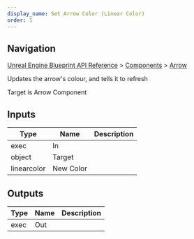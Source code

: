```yaml
---
display_name: Set Arrow Color (Linear Color)
order: 1
---
```

## Navigation

[Unreal Engine Blueprint API Reference](https://dev.epicgames.com/documentation/en-us/unreal-engine/BlueprintAPI) > [Components](https://dev.epicgames.com/documentation/en-us/unreal-engine/BlueprintAPI/Components) > [Arrow](https://dev.epicgames.com/documentation/en-us/unreal-engine/BlueprintAPI/Components/Arrow)

Updates the arrow's colour, and tells it to refresh

Target is Arrow Component

## Inputs

| Type | Name | Description |
| --- | --- | --- |
| exec | In |  |
| object | Target |  |
| linearcolor | New Color |  |

## Outputs

| Type | Name | Description |
| --- | --- | --- |
| exec | Out |  |
